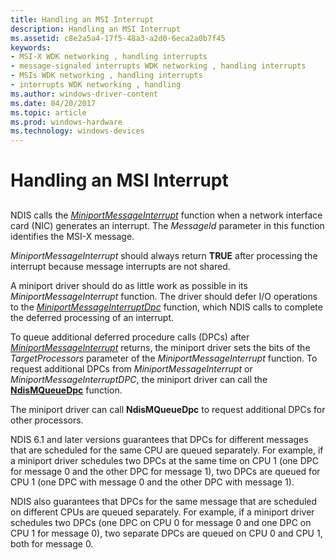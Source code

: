 ```yaml
---
title: Handling an MSI Interrupt
description: Handling an MSI Interrupt
ms.assetid: c8e2a5a4-17f5-48a3-a2d0-6eca2a0b7f45
keywords:
- MSI-X WDK networking , handling interrupts
- message-signaled interrupts WDK networking , handling interrupts
- MSIs WDK networking , handling interrupts
- interrupts WDK networking , handling
ms.author: windows-driver-content
ms.date: 04/20/2017
ms.topic: article
ms.prod: windows-hardware
ms.technology: windows-devices
---
```


# Handling an MSI Interrupt


## <a href="" id="ddk-handling-msi-interrupts-ng"></a>


NDIS calls the [*MiniportMessageInterrupt*](https://msdn.microsoft.com/library/windows/hardware/ff559407) function when a network interface card (NIC) generates an interrupt. The *MessageId* parameter in this function identifies the MSI-X message.

*MiniportMessageInterrupt* should always return **TRUE** after processing the interrupt because message interrupts are not shared.

A miniport driver should do as little work as possible in its *MiniportMessageInterrupt* function. The driver should defer I/O operations to the [*MiniportMessageInterruptDpc*](https://msdn.microsoft.com/library/windows/hardware/ff559411) function, which NDIS calls to complete the deferred processing of an interrupt.

To queue additional deferred procedure calls (DPCs) after [*MiniportMessageInterrupt*](https://msdn.microsoft.com/library/windows/hardware/ff559407) returns, the miniport driver sets the bits of the *TargetProcessors* parameter of the *MiniportMessageInterrupt* function. To request additional DPCs from *MiniportMessageInterrupt* or *MiniportMessageInterruptDPC*, the miniport driver can call the [**NdisMQueueDpc**](https://msdn.microsoft.com/library/windows/hardware/ff563637) function.

The miniport driver can call **NdisMQueueDpc** to request additional DPCs for other processors.

NDIS 6.1 and later versions guarantees that DPCs for different messages that are scheduled for the same CPU are queued separately. For example, if a miniport driver schedules two DPCs at the same time on CPU 1 (one DPC for message 0 and the other DPC for message 1), two DPCs are queued for CPU 1 (one DPC with message 0 and the other DPC with message 1).

NDIS also guarantees that DPCs for the same message that are scheduled on different CPUs are queued separately. For example, if a miniport driver schedules two DPCs (one DPC on CPU 0 for message 0 and one DPC on CPU 1 for message 0), two separate DPCs are queued on CPU 0 and CPU 1, both for message 0.

 

 






